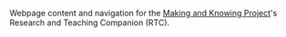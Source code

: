Webpage content and navigation for the [Making and Knowing Project](https://makingandknowing.org/)'s Research and Teaching Companion (RTC).
